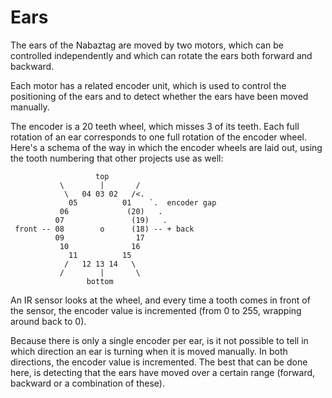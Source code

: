 # Ears

The ears of the Nabaztag are moved by two motors, which can be controlled
independently and which can rotate the ears both forward and backward.

Each motor has a related encoder unit, which is used to control the
positioning of the ears and to detect whether the ears have been moved manually.

The encoder is a 20 teeth wheel, which misses 3 of its teeth. Each full rotation
of an ear corresponds to one full rotation of the encoder wheel. Here's a schema
of the way in which the encoder wheels are laid out, using the tooth numbering
that other projects use as well:

```
                   top
           \        |       /
            \   04 03 02   /<.
             05          01    `.  encoder gap
           06             (20)   .
          07               (19)   .
 front -- 08        o      (18) -- + back
          09                17
           10              16
             11          15
            /   12 13 14   \
           /        |       \
                 bottom

```

An IR sensor looks at the wheel, and every time a tooth comes in front of the
sensor, the encoder value is incremented (from 0 to 255, wrapping around
back to 0).

Because there is only a single encoder per ear, is it not possible to tell
in which direction an ear is turning when it is moved manually. In both
directions, the encoder value is incremented. The best that can be done
here, is detecting that the ears have moved over a certain range (forward,
backward or a combination of these).


